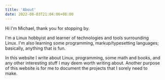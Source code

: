 ```yaml
---
title: 'About'
date: 2022-08-03T21:04:06+08:00
---
```


Hi I'm Michael, thank you for stopping by.

I'm a Linux hobbyist and learner of technologies and tools surrounding Linux.
I'm also learning some programming, markup/typesetting languages; basically,
anything that is fun.

In this website I write about Linux, programming, some math and books, and any
other interesting stuff I may deem worth writing about. Another purpose of this
website is for me to document the projects that I sorely need to make.
